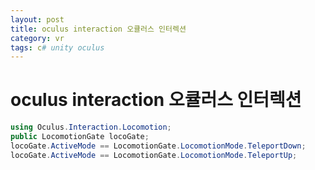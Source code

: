 ```yaml
---
layout: post
title: oculus interaction 오큘러스 인터렉션
category: vr
tags: c# unity oculus
---
```


# oculus interaction 오큘러스 인터렉션
```c#
using Oculus.Interaction.Locomotion;
public LocomotionGate locoGate;
locoGate.ActiveMode == LocomotionGate.LocomotionMode.TeleportDown;
locoGate.ActiveMode == LocomotionGate.LocomotionMode.TeleportUp;
```